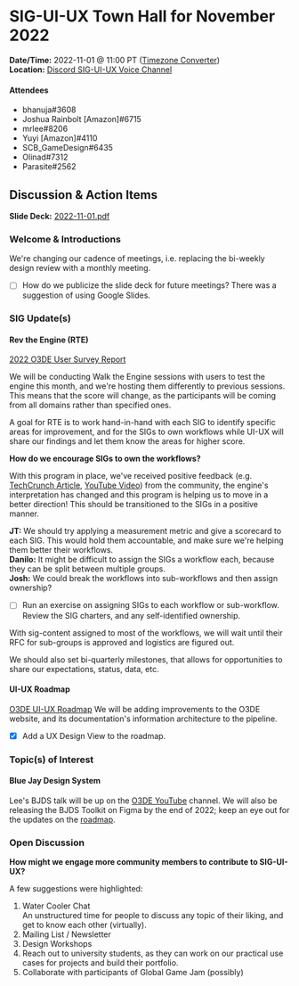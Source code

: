 # SIG-UI-UX Town Hall for November 2022

**Date/Time:** 2022-11-01 @ 11:00 PT ([Timezone Converter](https://www.timeanddate.com/worldclock/fixedtime.html?msg=TSC&iso=20221011T08&p1=234&ah=1))  
**Location:** [Discord SIG-UI-UX Voice Channel](https://discord.gg/Mc6jStmuMK)  

#### Attendees
- bhanuja#3608
- Joshua Rainbolt [Amazon]#6715
- mrlee#8206
- Yuyi [Amazon]#4110
- SCB_GameDesign#6435
- Olinad#7312
- Parasite#2562

## Discussion & Action Items

**Slide Deck:** [2022-11-01.pdf](https://github.com/o3de/sig-ui-ux/files/9913373/2022-11-01.pdf)

### Welcome & Introductions
We're changing our cadence of meetings, i.e. replacing the bi-weekly design review with a monthly meeting.  
- [ ] How do we publicize the slide deck for future meetings? There was a suggestion of using Google Slides.

### SIG Update(s)
#### Rev the Engine (RTE)
[2022 O3DE User Survey Report](https://www.o3de.org/blog/posts/2022-o3de-user-survey-report/)

We will be conducting Walk the Engine sessions with users to test the engine this month, and we're hosting them differently to previous sessions. This means that the score will change, as the participants will be coming from all domains rather than specified ones.

A goal for RTE is to work hand-in-hand with each SIG to identify specific areas for improvement, and for the SIGs to own workflows while UI-UX will share our findings and let them know the areas for higher score.

**How do we encourage SIGs to own the workflows?**

With this program in place, we've received positive feedback (e.g. [TechCrunch Article](https://techcrunch.com/2022/10/18/the-open-3d-engine-adds-improved-terrain-creation-and-collaboration-tools/), [YouTube Video](https://www.youtube.com/watch?v=F1QkOLMzRxM)) from the community, the engine's interpretation has changed and this program is helping us to move in a better direction! This should be transitioned to the SIGs in a positive manner.

**JT:** We should try applying a measurement metric and give a scorecard to each SIG. This would hold them accountable, and make sure we're helping them better their workflows.  
**Danilo:** It might be difficult to assign the SIGs a workflow each, because they can be split between multiple groups.  
**Josh:** We could break the workflows into sub-workflows and then assign ownership?  
- [ ] Run an exercise on assigning SIGs to each workflow or sub-workflow. Review the SIG charters, and any self-identified ownership.  

With sig-content assigned to most of the workflows, we will wait until their RFC for sub-groups is approved and logistics are figured out.

We should also set bi-quarterly milestones, that allows for opportunities to share our expectations, status, data, etc.

#### UI-UX Roadmap
[O3DE UI-UX Roadmap](https://github.com/orgs/o3de/projects/9)
We will be adding improvements to the O3DE website, and its documentation's information architecture to the pipeline.
- [X] Add a UX Design View to the roadmap.

### Topic(s) of Interest
#### Blue Jay Design System
Lee's BJDS talk will be up on the [O3DE YouTube](https://www.youtube.com/c/Open3DEngine) channel. We will also be releasing the BJDS Toolkit on Figma by the end of 2022; keep an eye out for the updates on the [roadmap](https://github.com/orgs/o3de/projects/9/views/3).

### Open Discussion
**How might we engage more community members to contribute to SIG-UI-UX?**

A few suggestions were highlighted:
1. Water Cooler Chat  
   An unstructured time for people to discuss any topic of their liking, and get to know each other (virtually).
2. Mailing List / Newsletter
3. Design Workshops
4. Reach out to university students, as they can work on our practical use cases for projects and build their portfolio.
5. Collaborate with participants of Global Game Jam (possibly)
